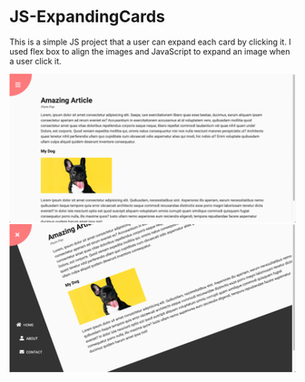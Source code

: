 # JS-ExpandingCards

This is a simple JS project that a user can expand each card by clicking it.
I used flex box to align the images and JavaScript to expand an image when a user click it.

![](image1.png)
![](image2.png)


